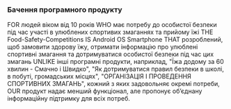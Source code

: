 ### Бачення програмного продукту
FOR людей віком від 10 років WHO має потребу до особистої безпеки під час участі в улюблених спортивих змаганнях та прийому їжі THE Food-Safety-Competitions IS Android OS Smartphone THAT розроблений, щоб замовити здорову їжу, отримати інформацію про улюблені спортивні змагання та дотримуватися особистої безпеки під час цих змагань UNLIKE інші програмні продукти, наприклад, "Їжа додому за 60 хвилин - Смачно і Швидко", "Як дотримуватися правил безпеки в школі, в побуті, громадських місцях", "ОРГАНІЗАЦІЯ І ПРОВЕДЕННЯ СПОРТИВНИХ ЗМАГАНЬ", кожний з яких задовольняє окремі потреби, OUR продукт надає менший функціонал, але пропонує об’єднану інформаційну підтримку для всіх потреб.
